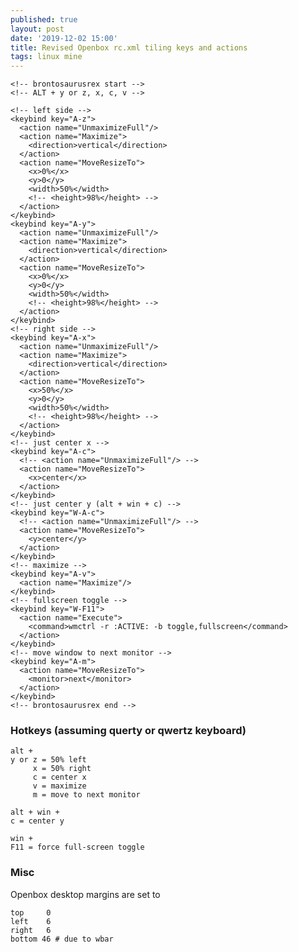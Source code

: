 ```yaml
---
published: true
layout: post
date: '2019-12-02 15:00'
title: Revised Openbox rc.xml tiling keys and actions
tags: linux mine 
---
```

    <!-- brontosaurusrex start -->
    <!-- ALT + y or z, x, c, v -->
    
    <!-- left side -->
    <keybind key="A-z">
      <action name="UnmaximizeFull"/>
      <action name="Maximize">
        <direction>vertical</direction>
      </action>
      <action name="MoveResizeTo">
        <x>0%</x>
        <y>0</y>
        <width>50%</width>
        <!-- <height>98%</height> -->
      </action>
    </keybind>
    <keybind key="A-y">
      <action name="UnmaximizeFull"/>
      <action name="Maximize">
        <direction>vertical</direction>
      </action>
      <action name="MoveResizeTo">
        <x>0%</x>
        <y>0</y>
        <width>50%</width>
        <!-- <height>98%</height> -->
      </action>
    </keybind>
    <!-- right side -->
    <keybind key="A-x">
      <action name="UnmaximizeFull"/>
      <action name="Maximize">
        <direction>vertical</direction>
      </action>
      <action name="MoveResizeTo">
        <x>50%</x>
        <y>0</y>
        <width>50%</width>
        <!-- <height>98%</height> -->
      </action>
    </keybind>
    <!-- just center x -->
    <keybind key="A-c">
      <!-- <action name="UnmaximizeFull"/> -->
      <action name="MoveResizeTo">
        <x>center</x>
      </action>
    </keybind>
    <!-- just center y (alt + win + c) -->
    <keybind key="W-A-c">
      <!-- <action name="UnmaximizeFull"/> -->
      <action name="MoveResizeTo">
        <y>center</y>
      </action>
    </keybind>
    <!-- maximize -->
    <keybind key="A-v">
      <action name="Maximize"/>
    </keybind>
    <!-- fullscreen toggle -->
    <keybind key="W-F11">
      <action name="Execute">
        <command>wmctrl -r :ACTIVE: -b toggle,fullscreen</command>
      </action>
    </keybind>
    <!-- move window to next monitor -->
    <keybind key="A-m">
      <action name="MoveResizeTo">
        <monitor>next</monitor>
      </action>
    </keybind>
    <!-- brontosaurusrex end -->
    
### Hotkeys (assuming querty or qwertz keyboard)

    alt +
    y or z = 50% left
         x = 50% right
         c = center x
         v = maximize
         m = move to next monitor
    
    alt + win + 
    c = center y
    
    win +
    F11 = force full-screen toggle
    
### Misc

Openbox desktop margins are set to 

    top     0
    left    6
    right   6
    bottom 46 # due to wbar
